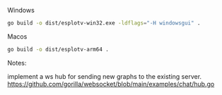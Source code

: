 Windows
```bash
go build -o dist/esplotv-win32.exe -ldflags="-H windowsgui" .
```

Macos
```bash
go build -o dist/esplotv-arm64 .
```





Notes:

implement a ws hub for sending new graphs to the existing server.
https://github.com/gorilla/websocket/blob/main/examples/chat/hub.go